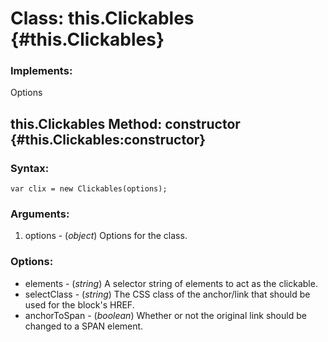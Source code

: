 Class: this.Clickables {#this.Clickables}
=========================================



### Implements:

Options




this.Clickables Method: constructor {#this.Clickables:constructor}
-------------------------------------------------------------------


### Syntax:

	var clix = new Clickables(options);

### Arguments:

1. options - (*object*) Options for the class.

### Options:

* elements - (*string*) A selector string of elements to act as the clickable.
* selectClass - (*string*) The CSS class of the anchor/link that should be used for the block's HREF.
* anchorToSpan - (*boolean*) Whether or not the original link should be changed to a SPAN element.
